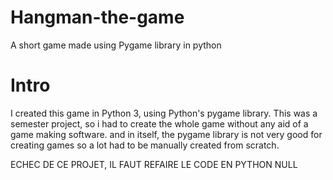 # Hangman-the-game
A short game made using Pygame library in python

# Intro
I created this game in Python 3, using Python's pygame library. This was a semester project, so i had to create the whole game without any aid of a game making software. and in itself, the pygame library is not very good for creating games so a lot had to be manually created from scratch.



ECHEC DE CE PROJET, IL FAUT REFAIRE LE CODE EN PYTHON NULL
